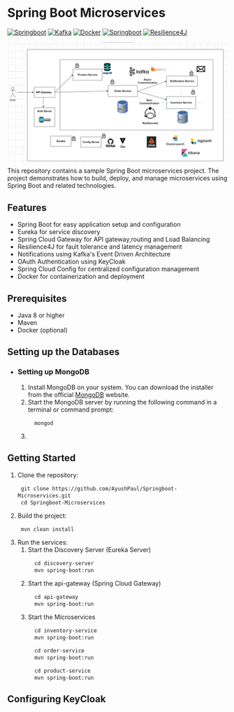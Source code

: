 # Spring Boot Microservices
[![Springboot](https://img.shields.io/badge/Springboot-v3.0-green)](https://docs.spring.io/spring-boot/docs/current/reference/html/)
[![Kafka](https://img.shields.io/badge/Kafka-v7.3.2-lightblue)](https://developer.confluent.io/)
[![Docker](https://img.shields.io/badge/Docker-v23.0.5-blue)](https://docs.docker.com/get-started/)
[![Springboot](https://img.shields.io/badge/KeyCloak-v21.1.1-lightgrey)](https://www.keycloak.org/getting-started/getting-started-docker)
[![Resilience4J](https://img.shields.io/badge/Resilience4J-v2.0.0-white)](https://resilience4j.readme.io/docs/getting-started)

![](https://github.com/AyushPaul/Springboot-Microservices/blob/main/Architecture.png)
This repository contains a sample Spring Boot microservices project. The project demonstrates how to build, deploy, and manage microservices using Spring Boot and related technologies.

## Features

- Spring Boot for easy application setup and configuration
- Eureka for service discovery
- Spring Cloud Gateway for API gateway,routing and Load Balancing
- Resilience4J for fault tolerance and latency management
- Notifications using Kafka's Event Driven Architecture
- OAuth Authentication using KeyCloak
- Spring Cloud Config for centralized configuration management
- Docker for containerization and deployment

## Prerequisites

- Java 8 or higher
- Maven
- Docker (optional)

## Setting up the Databases

- ### Setting up MongoDB
  1. Install MongoDB on your system. You can download the installer from the official [MongoDB](https://www.mongodb.com/try/download/community) website.
  2. Start the MongoDB server by running the following command in a terminal or command prompt:
      ```
        mongod
      ```
  3. 

## Getting Started

1. Clone the repository:
   ```
    git clone https://github.com/AyushPaul/Springboot-Microservices.git
    cd Springboot-Microservices
   ```
2. Build the project:
   ```
    mvn clean install
   ```
3. Run the services:
   1. Start the Discovery Server (Eureka Server) 
      ```
        cd discovery-server
        mvn spring-boot:run
      ```
   2. Start the api-gateway (Spring Cloud Gateway)
      ```
        cd api-gateway
        mvn spring-boot:run
      ```
   3. Start the Microservices
      ```
        cd inventory-service
        mvn spring-boot:run
      ```
      ```
        cd order-service
        mvn spring-boot:run
      ```
      ```
        cd product-service
        mvn spring-boot:run
      ```

## Configuring KeyCloak